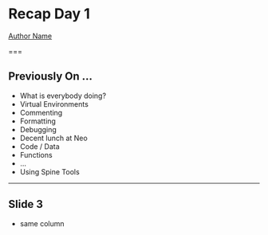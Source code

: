 <!--
title: Recap from Day 1
description: What did we talk about?
author: Ole Mussmann
version: 4.3.1
plugins: RevealMarkdown, RevealChalkboard, RevealHighlight, RevealMath.KaTeX, RevealMenu, RevealNotes, RevealSearch, RevealZoom
-->

<!-- .slide: data-state="blue_overlay yellow_flag yellow_strip purple_half_circle_bottom purple_blob right_e_top" data-background-video="./files/Mood video Homepage 2.mp4" data-background-video-loop data-background-video-muted="true" -->

# Recap Day 1

[Author Name](mailto:a.name@esciencecenter.nl)

===

<!-- .slide: data-state="standard" -->
## Previously On ...

<ul>
  <li>What is everybody doing?</li>
  <li class="fragment" data-fragment-index="1">Virtual Environments</li>
  <li class="fragment" data-fragment-index="1">Commenting</li>
  <li class="fragment" data-fragment-index="1">Formatting</li>
  <li class="fragment" data-fragment-index="1">Debugging</li>
  <li class="fragment" data-fragment-index="2">Decent lunch at Neo</li>
  <li class="fragment" data-fragment-index="3">Code / Data</li>
  <li class="fragment" data-fragment-index="3">Functions</li>
  <li class="fragment" data-fragment-index="3">...</li>
  <li class="fragment" data-fragment-index="4">Using Spine Tools</li>
</ul>

---

<!-- .slide: data-state="standard" -->
## Slide 3
- same column
